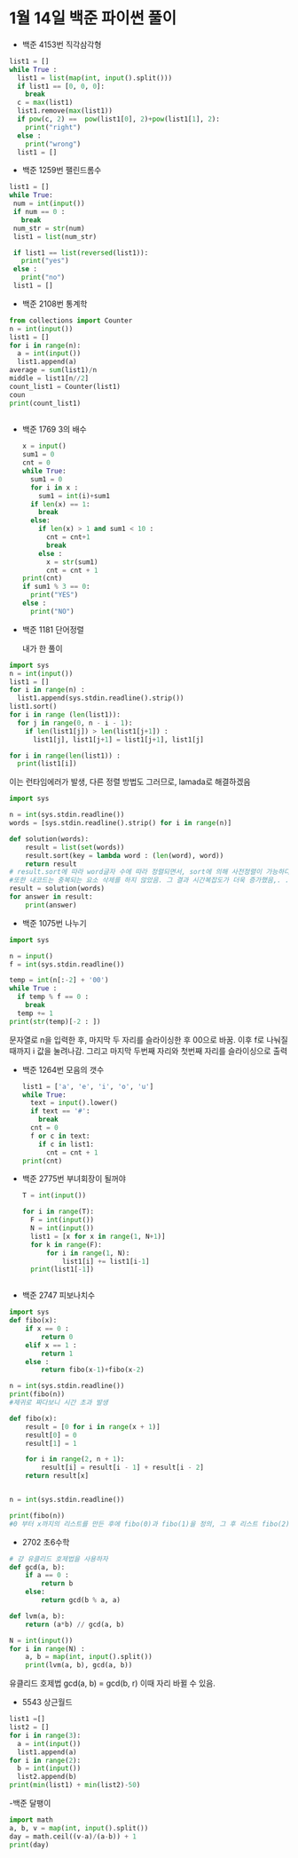 # 1월 14일 백준 파이썬 풀이

- 백준 4153번 직각삼각형
```python
list1 = []
while True : 
  list1 = list(map(int, input().split()))
  if list1 == [0, 0, 0]:
    break
  c = max(list1)
  list1.remove(max(list1))
  if pow(c, 2) ==  pow(list1[0], 2)+pow(list1[1], 2):
    print("right")
  else :
    print("wrong")
  list1 = []
``` 

- 백준 1259번 팰린드롬수
 ```python
list1 = []
while True:
  num = int(input())
  if num == 0 :
    break
  num_str = str(num)
  list1 = list(num_str)

  if list1 == list(reversed(list1)):
    print("yes")
  else :
    print("no")
  list1 = []
``` 

- 백준 2108번 통계학
```python
from collections import Counter
n = int(input())
list1 = [] 
for i in range(n):
  a = int(input())
  list1.append(a)
average = sum(list1)/n
middle = list1[n//2] 
count_list1 = Counter(list1)
coun
print(count_list1)
  
``` 

- 백준 1769 3의 배수
  
  ```python
  x = input()
  sum1 = 0
  cnt = 0 
  while True:
    sum1 = 0
    for i in x :
      sum1 = int(i)+sum1 
    if len(x) == 1:
      break
    else:   
      if len(x) > 1 and sum1 < 10 :
        cnt = cnt+1
        break
      else :
        x = str(sum1)
        cnt = cnt + 1
  print(cnt)
  if sum1 % 3 == 0:
    print("YES")
  else :
    print("NO")
  ```

- 백준 1181 단어정렬

    내가 한 풀이
```python
import sys
n = int(input())
list1 = [] 
for i in range(n) :
  list1.append(sys.stdin.readline().strip())
list1.sort()
for i in range (len(list1)):
  for j in range(0, n - i - 1):
    if len(list1[j]) > len(list1[j+1]) :
      list1[j], list1[j+1] = list1[j+1], list1[j]

for i in range(len(list1)) :
  print(list1[i])
```
이는 런타임에러가 발생, 다른 정렬 방법도 그러므로, lamada로 해결하겠음

```python
import sys

n = int(sys.stdin.readline())
words = [sys.stdin.readline().strip() for i in range(n)]

def solution(words):
    result = list(set(words))
    result.sort(key = lambda word : (len(word), word))
    return result
# result.sort에 따라 word글자 수에 따라 정렬되면서, sort에 의해 사전정렬이 가능하다. 그렇다면 내 코드를 수정하겠다. 
#또한 내코드는 중복되는 요소 삭제를 하지 않았음. 그 결과 시간복잡도가 더욱 증가했음,. .
result = solution(words)
for answer in result:
    print(answer)
```

- 백준 1075번 나누기
```python
import sys

n = input()
f = int(sys.stdin.readline())

temp = int(n[:-2] + '00')
while True :
  if temp % f == 0 :
    break
  temp += 1 
print(str(temp)[-2 : ])  
```

  문자열로 n을 입력한 후, 마지막 두 자리를 슬라이싱한 후 00으로 바꿈.
  이후 f로 나눠질 때까지 i 값을 눌려나감. 
  그리고 마지막 두번째 자리와 첫번째 자리를 슬라이싱으로 출력

- 백준 1264번 모음의 갯수
  ```python
  list1 = ['a', 'e', 'i', 'o', 'u']
  while True:
    text = input().lower()
    if text == '#':
      break
    cnt = 0
    f or c in text:
      if c in list1:
        cnt = cnt + 1
  print(cnt)
  ```

- 백준 2775번 부녀회장이 될꺼야
  ```python 
  T = int(input())

  for i in range(T):  
    F = int(input()) 
    N = int(input()) 
    list1 = [x for x in range(1, N+1)] 
    for k in range(F): 
        for i in range(1, N):  
            list1[i] += list1[i-1]  
    print(list1[-1]) 
  
  

- 백준 2747 피보나치수
```python
import sys
def fibo(x):
    if x == 0 :
        return 0
    elif x == 1 :
        return 1
    else :
        return fibo(x-1)+fibo(x-2)

n = int(sys.stdin.readline())
print(fibo(n))
#제귀로 짜다보니 시간 초과 발생

def fibo(x):
    result = [0 for i in range(x + 1)]
    result[0] = 0
    result[1] = 1

    for i in range(2, n + 1):
        result[i] = result[i - 1] + result[i - 2]
    return result[x]


n = int(sys.stdin.readline())

print(fibo(n))
#0 부터 x까지의 리스트를 만든 후에 fibo(0)과 fibo(1)을 정의, 그 후 리스트 fibo(2)이후의 원소를 조작
```

- 2702 초6수학

```python
# 걍 유클리드 호제법을 사용하자
def gcd(a, b):
    if a == 0 :
        return b
    else:
        return gcd(b % a, a)

def lvm(a, b):
    return (a*b) // gcd(a, b)

N = int(input())
for i in range(N) : 
    a, b = map(int, input().split())
    print(lvm(a, b), gcd(a, b))
```
유클리드 호제법 gcd(a, b) = gcd(b, r) 이때 자리 바뀔 수 있음.


- 5543 상근월드

```python
list1 =[]
list2 = []
for i in range(3):
  a = int(input())
  list1.append(a)
for i in range(2):
  b = int(input())
  list2.append(b)
print(min(list1) + min(list2)-50)
```

-백준 달팽이
```python
import math
a, b, v = map(int, input().split())
day = math.ceil((v-a)/(a-b)) + 1
print(day)
```


